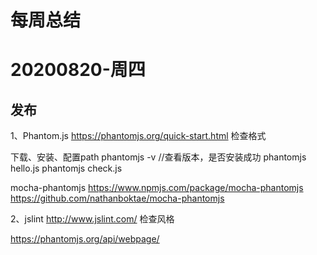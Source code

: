 # 每周总结

# 20200820-周四

## 发布
1、Phantom.js
https://phantomjs.org/quick-start.html
检查格式

下载、安装、配置path
phantomjs -v //查看版本，是否安装成功
phantomjs hello.js
phantomjs check.js

mocha-phantomjs
https://www.npmjs.com/package/mocha-phantomjs
https://github.com/nathanboktae/mocha-phantomjs


2、jslint
http://www.jslint.com/
检查风格

https://phantomjs.org/api/webpage/


